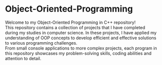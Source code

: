 # Object-Oriented-Programming
Welcome to my Object-Oriented Programming in C++ repository!<br>
This repository contains a collection of projects that I have completed during my studies in computer science. In these projects, I have applied my understanding of OOP concepts to develop efficient and effective solutions to various programming challenges. <br/>
From small console applications to more complex projects, each program in this repository showcases my problem-solving skills, coding abilities and attention to detail. 
